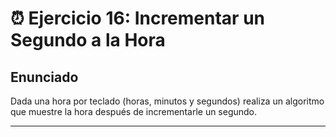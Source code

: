 # ⏰ Ejercicio 16: Incrementar un Segundo a la Hora

## Enunciado

Dada una hora por teclado (horas, minutos y segundos) realiza un algoritmo que muestre la hora después de incrementarle un segundo. 

---